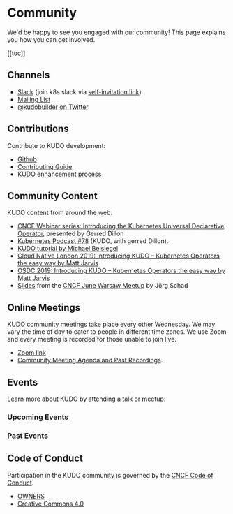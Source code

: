 # Community

We'd be happy to see you engaged with our community! This page explains you how you can get involved.

[[toc]]

## Channels

- [Slack](https://kubernetes.slack.com/messages/kudo/) (join k8s slack via [self-invitation link](https://slack.k8s.io/))
- [Mailing List](https://groups.google.com/d/forum/kudobuilder)
- [@kudobuilder on Twitter](https://twitter.com/kudobuilder)

## Contributions

Contribute to KUDO development:

- [Github](https://github.com/kudobuilder/kudo)
- [Contributing Guide](https://github.com/kudobuilder/kudo/blob/master/CONTRIBUTING.md)
- [KUDO enhancement process](https://github.com/kudobuilder/kudo/blob/master/keps/0001-kep-process.md)

## Community Content

KUDO content from around the web:

- [CNCF Webinar series: Introducing the Kubernetes Universal Declarative Operator](https://www.cncf.io/webinars/introducing-the-kubernetes-universal-declarative-operator/), presented by Gerred Dillon
- [Kubernetes Podcast #78](https://kubernetespodcast.com/episode/078-kudo/) (KUDO, with gerred Dillon).
- [KUDO tutorial by Michael Beisiegel](https://github.com/realmbgl/kudo-tutorial)
- [Cloud Native London 2019: Introducing KUDO – Kubernetes Operators the easy way by Matt Jarvis](https://skillsmatter.com/skillscasts/14045-kubernetes-operators-the-easy-way)
- [OSDC 2019: Introducing KUDO – Kubernetes Operators the easy way by Matt Jarvis](https://youtu.be/qAUmRfbd300)
- [Slides](https://docs.google.com/presentation/d/1CFE0Vr1AmkKLhpG-KtDVSZRokKNy81OGjQ4I2tpqtss/) from the [CNCF June Warsaw Meetup](https://www.meetup.com/Cloud-Native-Kubernetes-Warsaw/events/260639500/) by Jörg Schad

## Online Meetings

KUDO community meetings take place every other Wednesday. We may vary the time of day to cater to people in different time zones. We use Zoom and every meeting is recorded for those unable to join live.

- [Zoom link](https://mesosphere.zoom.us/j/443128842)
- [Community Meeting Agenda and Past Recordings](https://docs.google.com/document/d/1UqgtCMUHSsOohZYF8K7zX8WcErttuMSx7NbvksIbZgg/edit).

## Events

Learn more about KUDO by attending a talk or meetup:

### Upcoming Events

<EventsIndex subset="upcoming"/>

### Past Events

<EventsIndex subset="past"/> 

## Code of Conduct

Participation in the KUDO community is governed by the [CNCF Code of Conduct](https://github.com/cncf/foundation/blob/master/code-of-conduct.md).

- [OWNERS](https://github.com/kudobuilder/kudo/blob/master/OWNERS)
- [Creative Commons 4.0](https://git.k8s.io/website/LICENSE)
